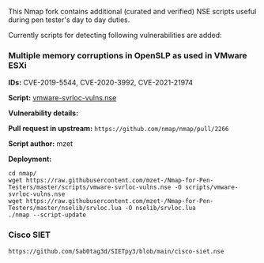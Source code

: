 This Nmap fork contains additional (curated and verified) NSE scripts useful during pen tester's day to day duties. 

Currently scripts for detecting following vulnerabilities are added:

### Multiple memory corruptions in OpenSLP as used in VMware ESXi

**IDs:** CVE-2019-5544, CVE-2020-3992, CVE-2021-21974

**Script:** [vmware-svrloc-vulns.nse](https://github.com/mzet-/Nmap-for-Pen-Testers/blob/master/scripts/vmware-svrloc-vulns.nse)

**Vulnerability details:** 

**Pull request in upstream:** `https://github.com/nmap/nmap/pull/2266`

**Script author:** mzet

**Deployment:** 

```
cd nmap/
wget https://raw.githubusercontent.com/mzet-/Nmap-for-Pen-Testers/master/scripts/vmware-svrloc-vulns.nse -O scripts/vmware-svrloc-vulns.nse
wget https://raw.githubusercontent.com/mzet-/Nmap-for-Pen-Testers/master/nselib/srvloc.lua -O nselib/srvloc.lua
./nmap --script-update
```

### Cisco SIET

```
https://github.com/Sab0tag3d/SIETpy3/blob/main/cisco-siet.nse
```
